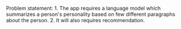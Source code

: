 Problem statement: 1. The app requires a language model which summarizes a person's personality based on few different paragraphs about the person. 
                   2. It will also requires recommendation.
